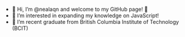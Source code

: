 - 👋 Hi, I’m @nealaqn and welcome to my GitHub page! 👋
- 👀 I’m interested in expanding my knowledge on JavaScript!
- 🌱 I’m recent graduate from British Columbia Institute of Technology (BCIT)

<!---
nealaqn/nealaqn is a ✨ special ✨ repository because its `README.md` (this file) appears on your GitHub profile.
You can click the Preview link to take a look at your changes.
--->
